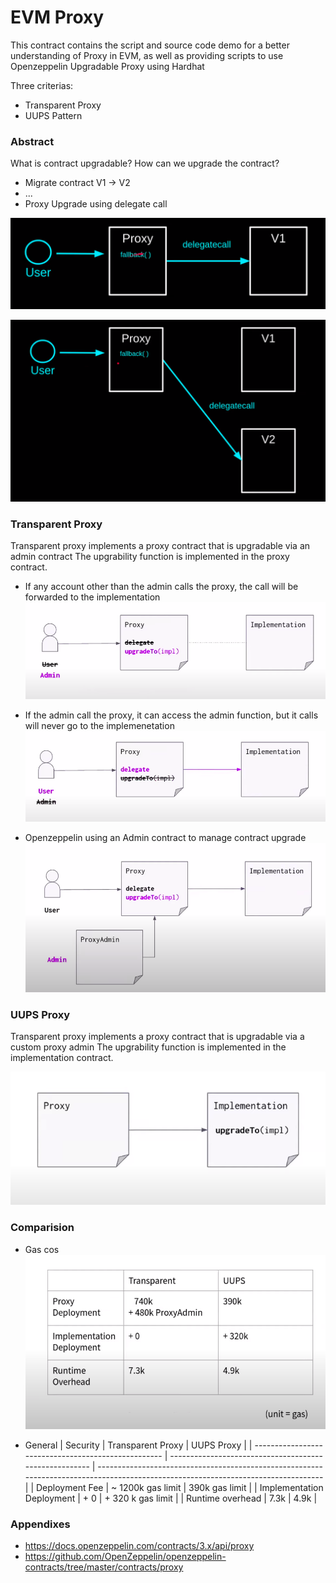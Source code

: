# EVM Proxy 

This contract contains the script and source code demo for a better understanding of Proxy in EVM, as well as providing scripts to use Openzeppelin Upgradable Proxy using Hardhat 

Three criterias: 
- Transparent Proxy 
- UUPS Pattern

### Abstract 
What is contract upgradable? How can we upgrade the contract? 

- Migrate contract V1 -> V2 
- ... 
- Proxy Upgrade using delegate call

![BeforeUpgrade](data/image/abstract/proxy1.png)

![UpgradeToNewImpl](data/image/abstract/proxy2.png)

### Transparent Proxy 
Transparent proxy implements a proxy contract that is upgradable via an admin contract
The upgrability function is implemented in the proxy contract.

  - If any account other than the admin calls the proxy, the call will be forwarded to the implementation 
![userCall](data/image/transparent/adminCall.png)

  - If the admin call the proxy, it can access the admin function, but it calls will never go to the implemenetation
![userCall](data/image/transparent/userCall.png)

- Openzeppelin using an Admin contract to manage contract upgrade
![proxyAdmin](data/image/transparent/proxyAdmin.png)

### UUPS Proxy 
Transparent proxy implements a proxy contract that is upgradable via a custom proxy admin
The upgrability function is implemented in the implementation contract.

![uupsProxy](data/image/uups/uups.png)


### Comparision 
- Gas cos 
![gasCost](data/image/comparision/gas.png)

- General
| Security                                            | Transparent Proxy                                              | UUPS Proxy                                                                                                                        |
| --------------------------------------------------- | ------------------------------------------------------ | ---------------------------------------------------------------------------------------------------------------------------------- |
| Deployment Fee |  ~ 1200k gas limit |  390k gas limit |
| Implementation Deployment | + 0 | + 320 k gas limit |
| Runtime overhead | 7.3k | 4.9k |



### Appendixes
 - https://docs.openzeppelin.com/contracts/3.x/api/proxy
 - https://github.com/OpenZeppelin/openzeppelin-contracts/tree/master/contracts/proxy

